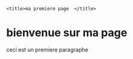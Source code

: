 <!DOCTYPE html>
<html lang="fr"
  <head>
    <meta charset="UTF-8" />
    <meta name="viewport" content="width=device-width,intial-scale=1,0">
    
    <title>ma premiere page  </title>
    
  </head>
  <body>
    <h1>bienvenue sur ma page</h1>
    <p>ceci est un premiere paragraphe</p>
    
  </body>
</html>

